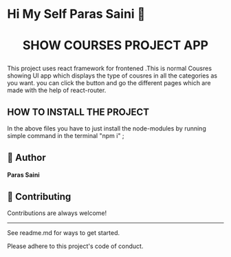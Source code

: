# ****Hi My Self Paras Saini**** 👋


# <p align="center">SHOW COURSES PROJECT APP </p>
  This project uses react framework for frontened .This is normal Cousres showing UI  app which displays the type of cousres in all the categories as  you want.
  you can click the button and go the different pages which are made with the help of react-router.

## HOW TO INSTALL THE PROJECT  
In the above files you have to just install the node-modules by running simple command in the terminal "npm i" ; 
   
 ## 🙇 Author
####  Paras Saini


## 🍰 Contributing    
Contributions are always welcome!
********
See readme.md for ways to get started.

Please adhere to this project's code of conduct.
